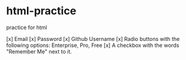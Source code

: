 # html-practice
practice for html

[x] Email
[x] Password
[x] Github Username
[x] Radio buttons with the following options: Enterprise, Pro, Free
[x] A checkbox with the words "Remember Me" next to it.